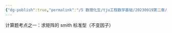 ```yaml
---
{"dg-publish":true,"permalink":"/5 数理化生/tju工程数学基础/20230919第二章/","title":"20230919第二章"}
---
```



计算题考点之一：求矩阵的 smith 标准型（不变因子）